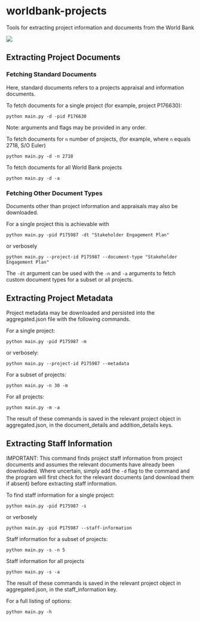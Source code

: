# worldbank-projects
Tools for extracting project information and documents from the World Bank

![](image1.gif)

## Extracting Project Documents
### Fetching Standard Documents

Here, standard documents refers to a projects appraisal and information documents.

To fetch documents for a single project (for example, project P176630):
```
python main.py -d -pid P176630
```

Note: arguments and flags may be provided in any order.

To fetch documents for ```n``` number of projects, (for example, where ```n``` equals 2718, S/O Euler)
```
python main.py -d -n 2718
```

To fetch documents for all World Bank projects
```
python main.py -d -a
```

### Fetching Other Document Types
Documents other than project information and appraisals may also be downloaded.

For a single project this is achievable with
```
python main.py -pid P175987 -dt "Stakeholder Engagement Plan"
```
or verbosely
```
python main.py --project-id P175987 --document-type "Stakeholder Engagement Plan"
```
The ```-dt``` argument can be used with the ```-n``` and ```-a``` arguments to fetch custom document types for a subset or all projects. 

## Extracting Project Metadata
Project metadata may be downloaded and persisted into the aggregated.json file with the following commands. 

For a single project:
```
python main.py -pid P175987 -m
```
or verbosely:
```
python main.py --project-id P175987 --metadata
```

For a subset of projects:
```
python main.py -n 30 -m
```

For all projects:
```
python main.py -m -a
```
The result of these commands is saved in the relevant project object in aggregated.json, in the document_details and addition_details keys.

## Extracting Staff Information
IMPORTANT: This command finds project staff information from project documents and assumes the relevant documents have already been downloaded. Where uncertain, simply add the ```-d``` flag to the command and the program will first check for the relevant documents (and download them if absent) before extracting staff information.

To find staff information for a single project:
```
python main.py -pid P175987 -s
```
or verbosely
```
python main.py -pid P175987 --staff-information
```

Staff information for a subset of projects:
```
python main.py -s -n 5
```

Staff information for all projects
```
python main.py -s -a
```
The result of these commands is saved in the relevant project object in aggregated.json, in the staff_information key.

For a full listing of options:
```
python main.py -h
```
